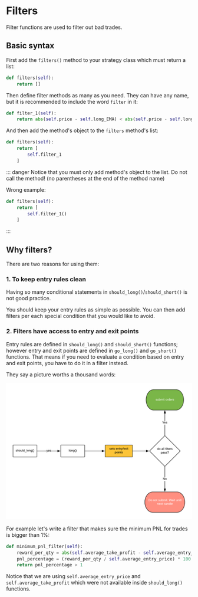 # Filters

Filter functions are used to filter out bad trades. 

## Basic syntax

First add the `filters()` method to your strategy class which must return a list:
```py
def filters(self):
    return []
```

Then define filter methods as many as you need. They can have any name, but it is recommended to include the word `filter` in it:

```py
def filter_1(self):
    return abs(self.price - self.long_EMA) < abs(self.price - self.longer_EMA)
```

And then add the method's object to the `filters` method's list:
```py
def filters(self):
    return [
        self.filter_1
    ]
```

::: danger
Notice that you must only add method's object to the list. Do not call the method! (no parentheses at the end of the method name)

Wrong example:
```py
def filters(self):
    return [
        self.filter_1()
    ]
```
:::

## Why filters?
There are two reasons for using them:

### 1. To keep entry rules clean
Having so many conditional statements in `should_long()`/`should_short()` is not good practice. 

You should keep your entry rules as simple as possible. You can then add filters per each special condition that you would like to avoid.

### 2. Filters have access to entry and exit points
Entry rules are defined in `should_long()` and `should_short()` functions; however entry and exit points are defined in `go_long()` and `go_short()` functions. That means if you need to evaluate a condition based on entry and exit points, you have to do it in a filter instead. 

They say a picture worths a thousand words:

![filters](../../docs/imgs/filters-diagram.png)

For example let's write a filter that makes sure the minimum PNL for trades is bigger than 1%:

```py 
def minimum_pnl_filter(self):
    reward_per_qty = abs(self.average_take_profit - self.average_entry_price)
    pnl_percentage = (reward_per_qty / self.average_entry_price) * 100
    return pnl_percentage > 1
```

Notice that we are using `self.average_entry_price` and `self.average_take_profit` which were not available inside `should_long()` functions.

